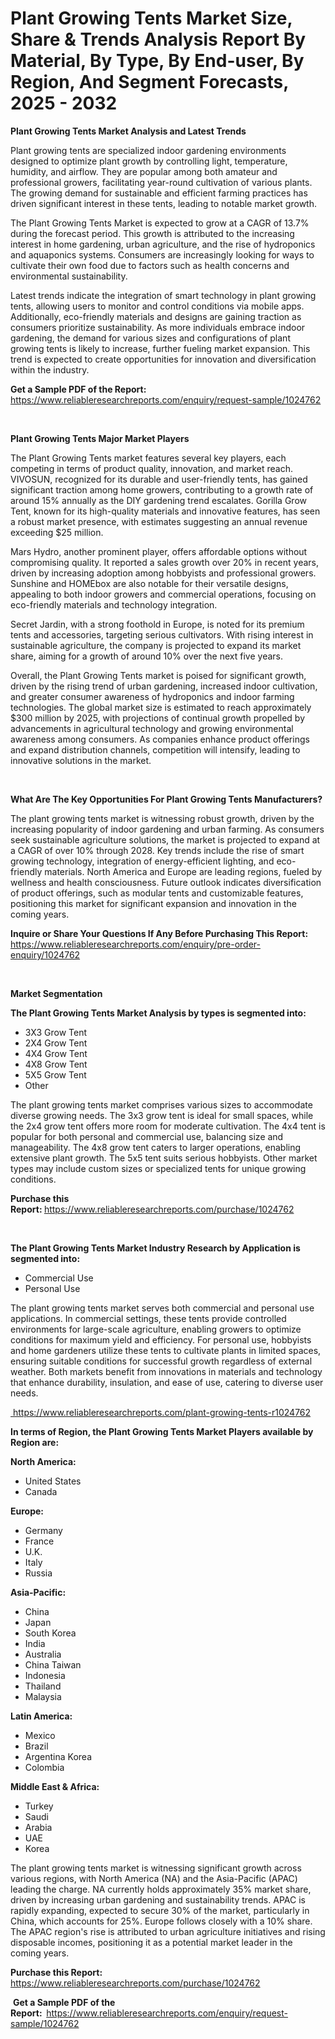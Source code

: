 <p><h1>Plant Growing Tents Market Size, Share & Trends Analysis Report By Material, By Type, By End-user, By Region, And Segment Forecasts, 2025 - 2032</h1></p><p><strong>Plant Growing Tents Market Analysis and Latest Trends</strong></p>
<p><p>Plant growing tents are specialized indoor gardening environments designed to optimize plant growth by controlling light, temperature, humidity, and airflow. They are popular among both amateur and professional growers, facilitating year-round cultivation of various plants. The growing demand for sustainable and efficient farming practices has driven significant interest in these tents, leading to notable market growth.</p><p>The Plant Growing Tents Market is expected to grow at a CAGR of 13.7% during the forecast period. This growth is attributed to the increasing interest in home gardening, urban agriculture, and the rise of hydroponics and aquaponics systems. Consumers are increasingly looking for ways to cultivate their own food due to factors such as health concerns and environmental sustainability.</p><p>Latest trends indicate the integration of smart technology in plant growing tents, allowing users to monitor and control conditions via mobile apps. Additionally, eco-friendly materials and designs are gaining traction as consumers prioritize sustainability. As more individuals embrace indoor gardening, the demand for various sizes and configurations of plant growing tents is likely to increase, further fueling market expansion. This trend is expected to create opportunities for innovation and diversification within the industry.</p></p>
<p><strong>Get a Sample PDF of the Report:&nbsp;</strong> <a href="https://www.reliableresearchreports.com/enquiry/request-sample/1024762?utm_campaign=3654&utm_medium=2&utm_source=Github&utm_content=ia&utm_term=17042025&utm_id=plant-growing-tents">https://www.reliableresearchreports.com/enquiry/request-sample/1024762</a></p>
<p>&nbsp;</p>
<p><strong>Plant Growing Tents Major Market Players</strong></p>
<p><p>The Plant Growing Tents market features several key players, each competing in terms of product quality, innovation, and market reach. VIVOSUN, recognized for its durable and user-friendly tents, has gained significant traction among home growers, contributing to a growth rate of around 15% annually as the DIY gardening trend escalates. Gorilla Grow Tent, known for its high-quality materials and innovative features, has seen a robust market presence, with estimates suggesting an annual revenue exceeding $25 million.</p><p>Mars Hydro, another prominent player, offers affordable options without compromising quality. It reported a sales growth over 20% in recent years, driven by increasing adoption among hobbyists and professional growers. Sunshine and HOMEbox are also notable for their versatile designs, appealing to both indoor growers and commercial operations, focusing on eco-friendly materials and technology integration.</p><p>Secret Jardin, with a strong foothold in Europe, is noted for its premium tents and accessories, targeting serious cultivators. With rising interest in sustainable agriculture, the company is projected to expand its market share, aiming for a growth of around 10% over the next five years.</p><p>Overall, the Plant Growing Tents market is poised for significant growth, driven by the rising trend of urban gardening, increased indoor cultivation, and greater consumer awareness of hydroponics and indoor farming technologies. The global market size is estimated to reach approximately $300 million by 2025, with projections of continual growth propelled by advancements in agricultural technology and growing environmental awareness among consumers. As companies enhance product offerings and expand distribution channels, competition will intensify, leading to innovative solutions in the market.</p></p>
<p>&nbsp;</p>
<p><strong>What Are The Key Opportunities For Plant Growing Tents Manufacturers?</strong></p>
<p><p>The plant growing tents market is witnessing robust growth, driven by the increasing popularity of indoor gardening and urban farming. As consumers seek sustainable agriculture solutions, the market is projected to expand at a CAGR of over 10% through 2028. Key trends include the rise of smart growing technology, integration of energy-efficient lighting, and eco-friendly materials. North America and Europe are leading regions, fueled by wellness and health consciousness. Future outlook indicates diversification of product offerings, such as modular tents and customizable features, positioning this market for significant expansion and innovation in the coming years.</p></p>
<p><strong>Inquire or Share Your Questions If Any Before Purchasing This Report:</strong> <a href="https://www.reliableresearchreports.com/enquiry/pre-order-enquiry/1024762?utm_campaign=3654&utm_medium=2&utm_source=Github&utm_content=ia&utm_term=17042025&utm_id=plant-growing-tents">https://www.reliableresearchreports.com/enquiry/pre-order-enquiry/1024762</a></p>
<p>&nbsp;</p>
<p><strong>Market Segmentation</strong></p>
<p><strong>The Plant Growing Tents Market Analysis by types is segmented into:</strong></p>
<p><ul><li>3X3 Grow Tent</li><li>2X4 Grow Tent</li><li>4X4 Grow Tent</li><li>4X8 Grow Tent</li><li>5X5 Grow Tent</li><li>Other</li></ul></p>
<p><p>The plant growing tents market comprises various sizes to accommodate diverse growing needs. The 3x3 grow tent is ideal for small spaces, while the 2x4 grow tent offers more room for moderate cultivation. The 4x4 tent is popular for both personal and commercial use, balancing size and manageability. The 4x8 grow tent caters to larger operations, enabling extensive plant growth. The 5x5 tent suits serious hobbyists. Other market types may include custom sizes or specialized tents for unique growing conditions.</p></p>
<p><strong>Purchase this Report:&nbsp;</strong><a href="https://www.reliableresearchreports.com/purchase/1024762?utm_campaign=3654&utm_medium=2&utm_source=Github&utm_content=ia&utm_term=17042025&utm_id=plant-growing-tents">https://www.reliableresearchreports.com/purchase/1024762</a></p>
<p>&nbsp;</p>
<p><strong>The Plant Growing Tents Market Industry Research by Application is segmented into:</strong></p>
<p><ul><li>Commercial Use</li><li>Personal Use</li></ul></p>
<p><p>The plant growing tents market serves both commercial and personal use applications. In commercial settings, these tents provide controlled environments for large-scale agriculture, enabling growers to optimize conditions for maximum yield and efficiency. For personal use, hobbyists and home gardeners utilize these tents to cultivate plants in limited spaces, ensuring suitable conditions for successful growth regardless of external weather. Both markets benefit from innovations in materials and technology that enhance durability, insulation, and ease of use, catering to diverse user needs.</p></p>
<p><a href="https://www.reliableresearchreports.com/plant-growing-tents-r1024762?utm_campaign=3654&utm_medium=2&utm_source=Github&utm_content=ia&utm_term=17042025&utm_id=plant-growing-tents">&nbsp;https://www.reliableresearchreports.com/plant-growing-tents-r1024762</a></p>
<p><strong>In terms of Region, the Plant Growing Tents Market Players available by Region are:</strong></p>
<p>
    <p> <strong> North America: </strong>
        <ul>
            <li>United States</li>
            <li>Canada</li>
        </ul>
        </p> 
    <p> <strong> Europe: </strong>
        <ul>
            <li>Germany</li>
            <li>France</li>
            <li>U.K.</li>
            <li>Italy</li>
            <li>Russia</li>
        </ul>
        </p> 
    <p> <strong> Asia-Pacific: </strong>
        <ul>
            <li>China</li>
            <li>Japan</li>
            <li>South Korea</li>
            <li>India</li>
            <li>Australia</li>
            <li>China Taiwan</li>
            <li>Indonesia</li>
            <li>Thailand</li>
            <li>Malaysia</li>
        </ul>
        </p> 
    <p> <strong> Latin America: </strong>
        <ul>
            <li>Mexico</li>
            <li>Brazil</li>
            <li>Argentina Korea</li>
            <li>Colombia</li>
        </ul>
        </p> 
    <p> <strong> Middle East & Africa: </strong>
        <ul>
            <li>Turkey</li>
            <li>Saudi</li>
            <li>Arabia</li>
            <li>UAE</li>
            <li>Korea</li>
        </ul>
    </p>
    </p>
<p><p>The plant growing tents market is witnessing significant growth across various regions, with North America (NA) and the Asia-Pacific (APAC) leading the charge. NA currently holds approximately 35% market share, driven by increasing urban gardening and sustainability trends. APAC is rapidly expanding, expected to secure 30% of the market, particularly in China, which accounts for 25%. Europe follows closely with a 10% share. The APAC region's rise is attributed to urban agriculture initiatives and rising disposable incomes, positioning it as a potential market leader in the coming years.</p></p>
<p><strong>Purchase this Report: </strong><a href="https://www.reliableresearchreports.com/purchase/1024762?utm_campaign=3654&utm_medium=2&utm_source=Github&utm_content=ia&utm_term=17042025&utm_id=plant-growing-tents">https://www.reliableresearchreports.com/purchase/1024762</a></p>
<p>&nbsp;<strong>Get a Sample PDF of the Report:&nbsp;&nbsp;</strong><a href="https://www.reliableresearchreports.com/enquiry/request-sample/1024762?utm_campaign=3654&utm_medium=2&utm_source=Github&utm_content=ia&utm_term=17042025&utm_id=plant-growing-tents">https://www.reliableresearchreports.com/enquiry/request-sample/1024762</a></p>
<p><strong></strong></p>
<p><p></p><p></p><p></p></p>
